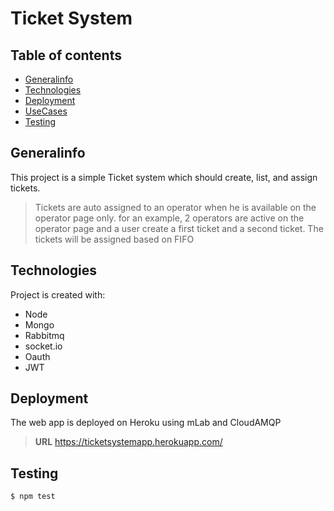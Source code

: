 Ticket System
=====

## Table of contents
* [Generalinfo](#Generalinfo)
* [Technologies](#Technologies)
* [Deployment](#Deployment)
* [UseCases](#UseCases)
* [Testing](#Testing)


## Generalinfo
This project is a simple Ticket system which should create, list, and assign tickets.

> Tickets are auto assigned to an operator when he is available on the operator page only.
> for an example, 2 operators are active on the operator page and a user create a first ticket and a second ticket. The tickets will be assigned based on FIFO

## Technologies
Project is created with:
* Node
* Mongo
* Rabbitmq
* socket.io
* Oauth
* JWT
	
## Deployment
The web app is deployed on Heroku using mLab and CloudAMQP

> **URL**  https://ticketsystemapp.herokuapp.com/

## Testing

```
$ npm test
```

